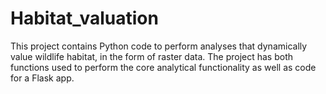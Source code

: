 # Habitat_valuation
This project contains Python code to perform analyses that dynamically value wildlife habitat, in the form of raster data.
The project has both functions used to perform the core analytical functionality
as well as code for a Flask app. 

